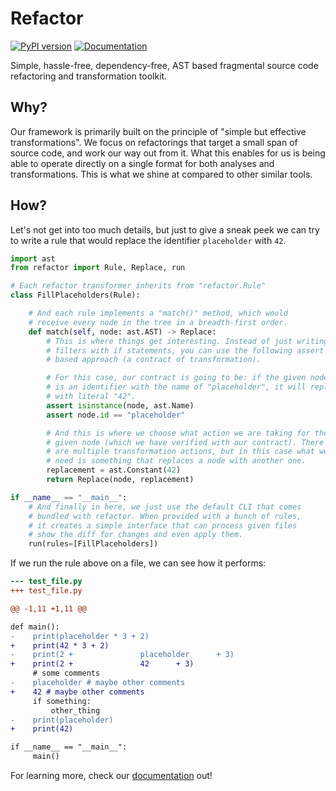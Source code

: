 # Refactor

[![PyPI version](https://badge.fury.io/py/refactor.svg)](https://badge.fury.io/py/refactor)
[![Documentation](https://img.shields.io/badge/%3D%3E-Documentation-brightgreen)](https://refactor.readthedocs.io)

Simple, hassle-free, dependency-free, AST based fragmental source code refactoring
and transformation toolkit.

## Why?

Our framework is primarily built on the principle of "simple but effective
transformations". We focus on refactorings that target a small span of
source code, and work our way out from it. What this enables for us is
being able to operate directly on a single format for both analyses and
transformations. This is what we shine at compared to other similar tools.

## How?

Let's not get into too much details, but just to give a sneak peek we
can try to write a rule that would replace the identifier `placeholder`
with `42`.

```py
import ast
from refactor import Rule, Replace, run

# Each refactor transformer inherits from "refactor.Rule"
class FillPlaceholders(Rule):

    # And each rule implements a "match()" method, which would
    # receive every node in the tree in a breadth-first order.
    def match(self, node: ast.AST) -> Replace:
        # This is where things get interesting. Instead of just writing
        # filters with if statements, you can use the following assert
        # based approach (a contract of transformation).

        # For this case, our contract is going to be: if the given node
        # is an identifier with the name of "placeholder", it will replaced
        # with literal "42".
        assert isinstance(node, ast.Name)
        assert node.id == "placeholder"

        # And this is where we choose what action we are taking for the
        # given node (which we have verified with our contract). There
        # are multiple transformation actions, but in this case what we
        # need is something that replaces a node with another one.
        replacement = ast.Constant(42)
        return Replace(node, replacement)

if __name__ == "__main__":
    # And finally in here, we just use the default CLI that comes
    # bundled with refactor. When provided with a bunch of rules,
    # it creates a simple interface that can process given files
    # show the diff for changes and even apply them.
    run(rules=[FillPlaceholders])
```

If we run the rule above on a file, we can see how it performs:

```diff
--- test_file.py
+++ test_file.py

@@ -1,11 +1,11 @@

def main():
-    print(placeholder * 3 + 2)
+    print(42 * 3 + 2)
-    print(2 +               placeholder      + 3)
+    print(2 +               42      + 3)
     # some comments
-    placeholder # maybe other comments
+    42 # maybe other comments
     if something:
         other_thing
-    print(placeholder)
+    print(42)

if __name__ == "__main__":
     main()
```

For learning more, check our [documentation](https://refactor.readthedocs.io/en/latest/) out!
